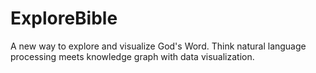 # ExploreBible
A new way to explore and visualize God's Word. Think natural language processing meets knowledge graph with data visualization.

